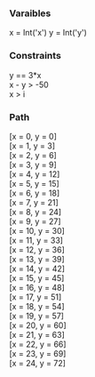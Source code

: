### Varaibles
x = Int('x') 
y = Int('y')  

### Constraints
y == 3*x  
x - y > -50  
x > i  
### Path
[x = 0, y = 0]  
[x = 1, y = 3]  
[x = 2, y = 6]  
[x = 3, y = 9]  
[x = 4, y = 12]  
[x = 5, y = 15]  
[x = 6, y = 18]  
[x = 7, y = 21]  
[x = 8, y = 24]  
[x = 9, y = 27]  
[x = 10, y = 30]  
[x = 11, y = 33]  
[x = 12, y = 36]  
[x = 13, y = 39]  
[x = 14, y = 42]  
[x = 15, y = 45]  
[x = 16, y = 48]  
[x = 17, y = 51]  
[x = 18, y = 54]  
[x = 19, y = 57]  
[x = 20, y = 60]  
[x = 21, y = 63]  
[x = 22, y = 66]  
[x = 23, y = 69]  
[x = 24, y = 72]  
